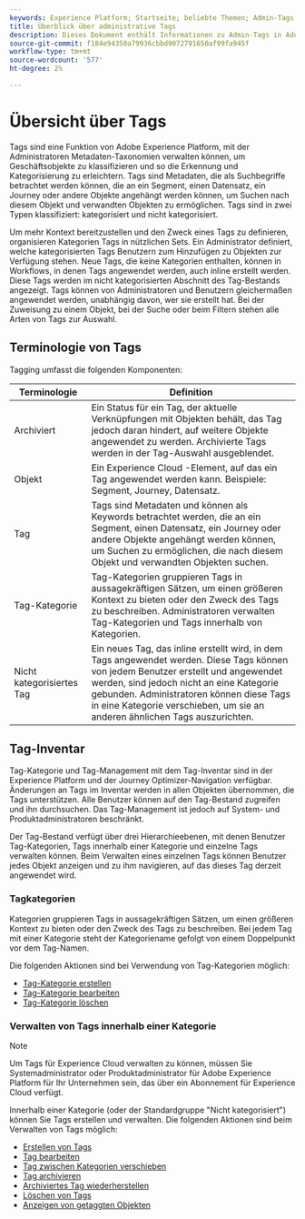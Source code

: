 ```yaml
---
keywords: Experience Platform; Startseite; beliebte Themen; Admin-Tags; Tags
title: Überblick über administrative Tags
description: Dieses Dokument enthält Informationen zu Admin-Tags in Adobe Experience Platform
source-git-commit: f184e94350a79936cbbd9072791650af99fa945f
workflow-type: tm+mt
source-wordcount: '577'
ht-degree: 2%

---
```


# Übersicht über Tags

Tags sind eine Funktion von Adobe Experience Platform, mit der Administratoren Metadaten-Taxonomien verwalten können, um Geschäftsobjekte zu klassifizieren und so die Erkennung und Kategorisierung zu erleichtern. Tags sind Metadaten, die als Suchbegriffe betrachtet werden können, die an ein Segment, einen Datensatz, ein Journey oder andere Objekte angehängt werden können, um Suchen nach diesem Objekt und verwandten Objekten zu ermöglichen. Tags sind in zwei Typen klassifiziert: kategorisiert und nicht kategorisiert.

Um mehr Kontext bereitzustellen und den Zweck eines Tags zu definieren, organisieren Kategorien Tags in nützlichen Sets. Ein Administrator definiert, welche kategorisierten Tags Benutzern zum Hinzufügen zu Objekten zur Verfügung stehen. Neue Tags, die keine Kategorien enthalten, können in Workflows, in denen Tags angewendet werden, auch inline erstellt werden. Diese Tags werden im nicht kategorisierten Abschnitt des Tag-Bestands angezeigt. Tags können von Administratoren und Benutzern gleichermaßen angewendet werden, unabhängig davon, wer sie erstellt hat. Bei der Zuweisung zu einem Objekt, bei der Suche oder beim Filtern stehen alle Arten von Tags zur Auswahl.

## Terminologie von Tags

Tagging umfasst die folgenden Komponenten:

| Terminologie | Definition |
| --- | --- |
| Archiviert | Ein Status für ein Tag, der aktuelle Verknüpfungen mit Objekten behält, das Tag jedoch daran hindert, auf weitere Objekte angewendet zu werden.  Archivierte Tags werden in der Tag-Auswahl ausgeblendet. |
| Objekt | Ein Experience Cloud -Element, auf das ein Tag angewendet werden kann.  Beispiele: Segment, Journey, Datensatz. |
| Tag | Tags sind Metadaten und können als Keywords betrachtet werden, die an ein Segment, einen Datensatz, ein Journey oder andere Objekte angehängt werden können, um Suchen zu ermöglichen, die nach diesem Objekt und verwandten Objekten suchen. |
| Tag-Kategorie | Tag-Kategorien gruppieren Tags in aussagekräftigen Sätzen, um einen größeren Kontext zu bieten oder den Zweck des Tags zu beschreiben.  Administratoren verwalten Tag-Kategorien und Tags innerhalb von Kategorien. |
| Nicht kategorisiertes Tag | Ein neues Tag, das inline erstellt wird, in dem Tags angewendet werden. Diese Tags können von jedem Benutzer erstellt und angewendet werden, sind jedoch nicht an eine Kategorie gebunden.  Administratoren können diese Tags in eine Kategorie verschieben, um sie an anderen ähnlichen Tags auszurichten. |

## Tag-Inventar

Tag-Kategorie und Tag-Management mit dem Tag-Inventar sind in der Experience Platform und der Journey Optimizer-Navigation verfügbar. Änderungen an Tags im Inventar werden in allen Objekten übernommen, die Tags unterstützen. Alle Benutzer können auf den Tag-Bestand zugreifen und ihn durchsuchen. Das Tag-Management ist jedoch auf System- und Produktadministratoren beschränkt.

Der Tag-Bestand verfügt über drei Hierarchieebenen, mit denen Benutzer Tag-Kategorien, Tags innerhalb einer Kategorie und einzelne Tags verwalten können. Beim Verwalten eines einzelnen Tags können Benutzer jedes Objekt anzeigen und zu ihm navigieren, auf das dieses Tag derzeit angewendet wird.

### Tagkategorien

Kategorien gruppieren Tags in aussagekräftigen Sätzen, um einen größeren Kontext zu bieten oder den Zweck des Tags zu beschreiben. Bei jedem Tag mit einer Kategorie steht der Kategoriename gefolgt von einem Doppelpunkt vor dem Tag-Namen.

Die folgenden Aktionen sind bei Verwendung von Tag-Kategorien möglich:

* [Tag-Kategorie erstellen](./ui/tags-categories.md#create-tag-category)
* [Tag-Kategorie bearbeiten](./ui/tags-categories.md#edit-tag-category-edit-tag-category)
* [Tag-Kategorie löschen](./ui/tags-categories.md#delete-tag-category-delete-tag-category)

### Verwalten von Tags innerhalb einer Kategorie

>[!NOTE]
>
>Um Tags für Experience Cloud verwalten zu können, müssen Sie Systemadministrator oder Produktadministrator für Adobe Experience Platform für Ihr Unternehmen sein, das über ein Abonnement für Experience Cloud verfügt.

Innerhalb einer Kategorie (oder der Standardgruppe &quot;Nicht kategorisiert&quot;) können Sie Tags erstellen und verwalten. Die folgenden Aktionen sind beim Verwalten von Tags möglich:

* [Erstellen von Tags](./ui/managing-tags.md#create-a-tag-create-tag)
* [Tag bearbeiten](./ui/managing-tags.md#edit-a-tag-edit-tag)
* [Tag zwischen Kategorien verschieben](./ui/managing-tags.md#move-a-tag-between-categories-move-tag)
* [Tag archivieren](./ui/managing-tags.md#archive-a-tag-archive-tag)
* [Archiviertes Tag wiederherstellen](./ui/managing-tags.md#restore-an-archived-tag-restore-archived-tag)
* [Löschen von Tags](./ui/managing-tags.md#delete-a-tag-delete-tag)
* [Anzeigen von getaggten Objekten](./ui/managing-tags.md#viewing-tagged-objects-view-tagged)
